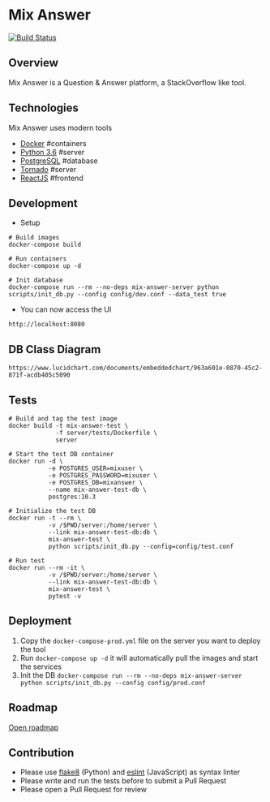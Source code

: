# Mix Answer

[![Build Status](https://travis-ci.org/william57m/mix-answer.svg?branch=master)](https://travis-ci.org/william57m/mix-answer)


## Overview
Mix Answer is a Question & Answer platform, a StackOverflow like tool.


## Technologies
Mix Answer uses modern tools
* [Docker](https://www.docker.com/) #containers
* [Python 3.6](http://www.python.org/) #server
* [PostgreSQL](http://www.postgresql.org/) #database
* [Tornado](http://www.tornadoweb.org/en/stable/) #server
* [ReactJS](https://reactjs.org/) #frontend


## Development

- Setup
```
# Build images
docker-compose build

# Run containers
docker-compose up -d

# Init database
docker-compose run --rm --no-deps mix-answer-server python scripts/init_db.py --config config/dev.conf --data_test true
```

- You can now access the UI
```
http://localhost:8080
```

## DB Class Diagram
```
https://www.lucidchart.com/documents/embeddedchart/963a601e-0870-45c2-871f-acdb405c5090
```

## Tests
```
# Build and tag the test image
docker build -t mix-answer-test \
             -f server/tests/Dockerfile \
             server

# Start the test DB container
docker run -d \
           -e POSTGRES_USER=mixuser \
           -e POSTGRES_PASSWORD=mixuser \
           -e POSTGRES_DB=mixanswer \
           --name mix-answer-test-db \
           postgres:10.3

# Initialize the test DB
docker run -t --rm \
           -v /$PWD/server:/home/server \
           --link mix-answer-test-db:db \
           mix-answer-test \
           python scripts/init_db.py --config=config/test.conf

# Run test
docker run --rm -it \
           -v /$PWD/server:/home/server \
           --link mix-answer-test-db:db \
           mix-answer-test \
           pytest -v
```


## Deployment
1. Copy the `docker-compose-prod.yml` file on the server you want to deploy the tool
2. Run `docker-compose up -d` it will automatically pull the images and start the services
3. Init the DB `docker-compose run --rm --no-deps mix-answer-server python scripts/init_db.py --config config/prod.conf`


## Roadmap
[Open roadmap](https://github.com/william57m/mix-answer/wiki/Roadmap)


## Contribution
- Please use [flake8](http://flake8.pycqa.org/) (Python) and [eslint](https://eslint.org/) (JavaScript) as syntax linter
- Please write and run the tests before to submit a Pull Request
- Please open a Pull Request for review
